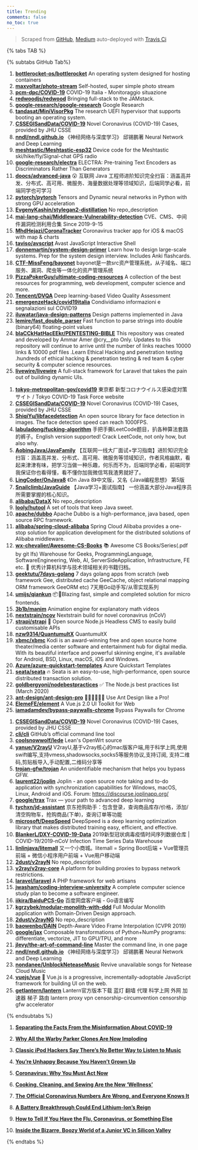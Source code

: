 ```yaml
---
title: Trending
comments: false
no_toc: true
---
```


> Scraped from [GitHub](https://github.com/trending), [Medium](https://medium.com/topic/popular)
auto-deployed with [Travis Ci](https://travis-ci.org/)

{% tabs TAB %}
<!-- tab GitHub -->
{% subtabs GitHub Tab%}
<!-- tab Daily -->
1. [**bottlerocket-os/bottlerocket**](https://github.com/bottlerocket-os/bottlerocket)
An operating system designed for hosting containers
2. [**maxvoltar/photo-stream**](https://github.com/maxvoltar/photo-stream)
Self-hosted, super simple photo stream
3. [**pcm-dpc/COVID-19**](https://github.com/pcm-dpc/COVID-19)
COVID-19 Italia - Monitoraggio situazione
4. [**redwoodjs/redwood**](https://github.com/redwoodjs/redwood)
Bringing full-stack to the JAMstack.
5. [**google-research/google-research**](https://github.com/google-research/google-research)
Google Research
6. [**tandasat/MiniVisorPkg**](https://github.com/tandasat/MiniVisorPkg)
The research UEFI hypervisor that supports booting an operating system.
7. [**CSSEGISandData/COVID-19**](https://github.com/CSSEGISandData/COVID-19)
Novel Coronavirus (COVID-19) Cases, provided by JHU CSSE
8. [**nndl/nndl.github.io**](https://github.com/nndl/nndl.github.io)
《神经网络与深度学习》 邱锡鹏著 Neural Network and Deep Learning
9. [**meshtastic/Meshtastic-esp32**](https://github.com/meshtastic/Meshtastic-esp32)
Device code for the Meshtastic ski/hike/fly/Signal-chat GPS radio
10. [**google-research/electra**](https://github.com/google-research/electra)
ELECTRA: Pre-training Text Encoders as Discriminators Rather Than Generators
11. [**doocs/advanced-java**](https://github.com/doocs/advanced-java)
😮 互联网 Java 工程师进阶知识完全扫盲：涵盖高并发、分布式、高可用、微服务、海量数据处理等领域知识，后端同学必看，前端同学也可学习
12. [**pytorch/pytorch**](https://github.com/pytorch/pytorch)
Tensors and Dynamic neural networks in Python with strong GPU acceleration
13. [**EvgenyKashin/stylegan2-distillation**](https://github.com/EvgenyKashin/stylegan2-distillation)
No repo_description
14. [**mai-lang-chai/Middleware-Vulnerability-detection**](https://github.com/mai-lang-chai/Middleware-Vulnerability-detection)
CVE、CMS、中间件漏洞检测利用合集 Since 2019-9-15
15. [**MhdHejazi/CoronaTracker**](https://github.com/MhdHejazi/CoronaTracker)
Coronavirus tracker app for iOS & macOS with map & charts
16. [**taviso/avscript**](https://github.com/taviso/avscript)
Avast JavaScript Interactive Shell
17. [**donnemartin/system-design-primer**](https://github.com/donnemartin/system-design-primer)
Learn how to design large-scale systems. Prep for the system design interview. Includes Anki flashcards.
18. [**CTF-MissFeng/bayonet**](https://github.com/CTF-MissFeng/bayonet)
bayonet是一款src资产管理系统，从子域名、端口服务、漏洞、爬虫等一体化的资产管理系统
19. [**PizzaPokerGuy/ultimate-coding-resources**](https://github.com/PizzaPokerGuy/ultimate-coding-resources)
A collection of the best resources for programming, web development, computer science and more.
20. [**Tencent/DVQA**](https://github.com/Tencent/DVQA)
Deep learning-based Video Quality Assessment
21. [**emergenzeHack/covid19italia**](https://github.com/emergenzeHack/covid19italia)
Condividiamo informazioni e segnalazioni sul COVID19
22. [**iluwatar/java-design-patterns**](https://github.com/iluwatar/java-design-patterns)
Design patterns implemented in Java
23. [**lemire/fast_double_parser**](https://github.com/lemire/fast_double_parser)
Fast function to parse strings into double (binary64) floating-point values
24. [**blaCCkHatHacEEkr/PENTESTING-BIBLE**](https://github.com/blaCCkHatHacEEkr/PENTESTING-BIBLE)
This repository was created and developed by Ammar Amer @cry__pto Only. Updates to this repository will continue to arrive until the number of links reaches 10000 links & 10000 pdf files .Learn Ethical Hacking and penetration testing .hundreds of ethical hacking & penetration testing & red team & cyber security & computer science resources.
25. [**livewire/livewire**](https://github.com/livewire/livewire)
A full-stack framework for Laravel that takes the pain out of building dynamic UIs.
<!-- endtab -->
<!-- tab Weekly -->
1. [**tokyo-metropolitan-gov/covid19**](https://github.com/tokyo-metropolitan-gov/covid19)
東京都 新型コロナウイルス感染症対策サイト / Tokyo COVID-19 Task Force website
2. [**CSSEGISandData/COVID-19**](https://github.com/CSSEGISandData/COVID-19)
Novel Coronavirus (COVID-19) Cases, provided by JHU CSSE
3. [**ShiqiYu/libfacedetection**](https://github.com/ShiqiYu/libfacedetection)
An open source library for face detection in images. The face detection speed can reach 1000FPS.
4. [**labuladong/fucking-algorithm**](https://github.com/labuladong/fucking-algorithm)
手把手撕LeetCode题目，扒各种算法套路的裤子。English version supported! Crack LeetCode, not only how, but also why.
5. [**AobingJava/JavaFamily**](https://github.com/AobingJava/JavaFamily)
【互联网一线大厂面试+学习指南】进阶知识完全扫盲：涵盖高并发、分布式、高可用、微服务等领域知识，作者风格幽默，看起来津津有味，把学习当做一种乐趣，何乐而不为，后端同学必看，前端同学我保证你也看得懂，看不懂你加我微信骂我渣男就好了。
6. [**LingCoder/OnJava8**](https://github.com/LingCoder/OnJava8)
《On Java 8》中文版，又名《Java编程思想》 第5版
7. [**Snailclimb/JavaGuide**](https://github.com/Snailclimb/JavaGuide)
【Java学习+面试指南】 一份涵盖大部分Java程序员所需要掌握的核心知识。
8. [**alibaba/DataX**](https://github.com/alibaba/DataX)
No repo_description
9. [**looly/hutool**](https://github.com/looly/hutool)
A set of tools that keep Java sweet.
10. [**apache/dubbo**](https://github.com/apache/dubbo)
Apache Dubbo is a high-performance, java based, open source RPC framework.
11. [**alibaba/spring-cloud-alibaba**](https://github.com/alibaba/spring-cloud-alibaba)
Spring Cloud Alibaba provides a one-stop solution for application development for the distributed solutions of Alibaba middleware.
12. [**wx-chevalier/Awesome-CS-Books**](https://github.com/wx-chevalier/Awesome-CS-Books)
📚 Awesome CS Books/Series(.pdf by git lfs) Warehouse for Geeks, ProgrammingLanguage, SoftwareEngineering, Web, AI, ServerSideApplication, Infrastructure, FE etc. 💫 优秀计算机科学与技术领域相关的书籍归档。
13. [**geektutu/7days-golang**](https://github.com/geektutu/7days-golang)
7 days golang apps from scratch (web framework Gee, distributed cache GeeCache, object relational mapping ORM framework GeeORM etc) 7天用Go动手写/从零实现系列
14. [**umijs/qiankun**](https://github.com/umijs/qiankun)
📦🚀Blazing fast, simple and completed solution for micro frontends.
15. [**3b1b/manim**](https://github.com/3b1b/manim)
Animation engine for explanatory math videos
16. [**nextstrain/ncov**](https://github.com/nextstrain/ncov)
Nextstrain build for novel coronavirus (nCoV)
17. [**strapi/strapi**](https://github.com/strapi/strapi)
🚀 Open source Node.js Headless CMS to easily build customisable APIs
18. [**nzw9314/QuantumultX**](https://github.com/nzw9314/QuantumultX)
QuantumultX
19. [**xbmc/xbmc**](https://github.com/xbmc/xbmc)
Kodi is an award-winning free and open source home theater/media center software and entertainment hub for digital media. With its beautiful interface and powerful skinning engine, it's available for Android, BSD, Linux, macOS, iOS and Windows.
20. [**Azure/azure-quickstart-templates**](https://github.com/Azure/azure-quickstart-templates)
Azure Quickstart Templates
21. [**seata/seata**](https://github.com/seata/seata)
🔥 Seata is an easy-to-use, high-performance, open source distributed transaction solution.
22. [**goldbergyoni/nodebestpractices**](https://github.com/goldbergyoni/nodebestpractices)
✅ The Node.js best practices list (March 2020)
23. [**ant-design/ant-design-pro**](https://github.com/ant-design/ant-design-pro)
👨🏻‍💻👩🏻‍💻 Use Ant Design like a Pro!
24. [**ElemeFE/element**](https://github.com/ElemeFE/element)
A Vue.js 2.0 UI Toolkit for Web
25. [**iamadamdev/bypass-paywalls-chrome**](https://github.com/iamadamdev/bypass-paywalls-chrome)
Bypass Paywalls for Chrome
<!-- endtab -->
<!-- tab Monthly -->
1. [**CSSEGISandData/COVID-19**](https://github.com/CSSEGISandData/COVID-19)
Novel Coronavirus (COVID-19) Cases, provided by JHU CSSE
2. [**cli/cli**](https://github.com/cli/cli)
GitHub’s official command line tool
3. [**coolsnowwolf/lede**](https://github.com/coolsnowwolf/lede)
Lean's OpenWrt source
4. [**yanue/V2rayU**](https://github.com/yanue/V2rayU)
V2rayU,基于v2ray核心的mac版客户端,用于科学上网,使用swift编写,支持vmess,shadowsocks,socks5等服务协议,支持订阅, 支持二维码,剪贴板导入,手动配置,二维码分享等
5. [**trojan-gfw/trojan**](https://github.com/trojan-gfw/trojan)
An unidentifiable mechanism that helps you bypass GFW.
6. [**laurent22/joplin**](https://github.com/laurent22/joplin)
Joplin - an open source note taking and to-do application with synchronization capabilities for Windows, macOS, Linux, Android and iOS. Forum: https://discourse.joplinapp.org/
7. [**google/trax**](https://github.com/google/trax)
Trax — your path to advanced deep learning
8. [**tychxn/jd-assistant**](https://github.com/tychxn/jd-assistant)
京东抢购助手：包含登录，查询商品库存/价格，添加/清空购物车，抢购商品(下单)，查询订单等功能
9. [**microsoft/DeepSpeed**](https://github.com/microsoft/DeepSpeed)
DeepSpeed is a deep learning optimization library that makes distributed training easy, efficient, and effective.
10. [**BlankerL/DXY-COVID-19-Data**](https://github.com/BlankerL/DXY-COVID-19-Data)
2019新型冠状病毒疫情时间序列数据仓库 | COVID-19/2019-nCoV Infection Time Series Data Warehouse
11. [**linlinjava/litemall**](https://github.com/linlinjava/litemall)
又一个小商城。litemall = Spring Boot后端 + Vue管理员前端 + 微信小程序用户前端 + Vue用户移动端
12. [**2dust/v2rayN**](https://github.com/2dust/v2rayN)
No repo_description
13. [**v2ray/v2ray-core**](https://github.com/v2ray/v2ray-core)
A platform for building proxies to bypass network restrictions.
14. [**laravel/laravel**](https://github.com/laravel/laravel)
A PHP framework for web artisans
15. [**jwasham/coding-interview-university**](https://github.com/jwasham/coding-interview-university)
A complete computer science study plan to become a software engineer.
16. [**iikira/BaiduPCS-Go**](https://github.com/iikira/BaiduPCS-Go)
百度网盘客户端 - Go语言编写
17. [**kgrzybek/modular-monolith-with-ddd**](https://github.com/kgrzybek/modular-monolith-with-ddd)
Full Modular Monolith application with Domain-Driven Design approach.
18. [**2dust/v2rayNG**](https://github.com/2dust/v2rayNG)
No repo_description
19. [**baowenbo/DAIN**](https://github.com/baowenbo/DAIN)
Depth-Aware Video Frame Interpolation (CVPR 2019)
20. [**google/jax**](https://github.com/google/jax)
Composable transformations of Python+NumPy programs: differentiate, vectorize, JIT to GPU/TPU, and more
21. [**jlevy/the-art-of-command-line**](https://github.com/jlevy/the-art-of-command-line)
Master the command line, in one page
22. [**nndl/nndl.github.io**](https://github.com/nndl/nndl.github.io)
《神经网络与深度学习》 邱锡鹏著 Neural Network and Deep Learning
23. [**nondanee/UnblockNeteaseMusic**](https://github.com/nondanee/UnblockNeteaseMusic)
Revive unavailable songs for Netease Cloud Music
24. [**vuejs/vue**](https://github.com/vuejs/vue)
🖖 Vue.js is a progressive, incrementally-adoptable JavaScript framework for building UI on the web.
25. [**getlantern/lantern**](https://github.com/getlantern/lantern)
Lantern官方版本下载 蓝灯 翻墙 代理 科学上网 外网 加速器 梯子 路由 lantern proxy vpn censorship-circumvention censorship gfw accelerator
<!-- endtab -->
{% endsubtabs %}
<!-- endtab --><!-- tab Medium -->
1. [**Separating the Facts From the Misinformation About COVID-19**](https://elemental.medium.com/why-we-should-care-commonly-asked-questions-and-answers-about-covid-19-6b166f1876e9?source=topic_page---------------------------20)

2. [**Why All the Warby Parker Clones Are Now Imploding**](https://marker.medium.com/why-all-the-warby-parker-clones-are-now-imploding-44bfcc70a00c?source=topic_page---------0------------------1)

3. [**Classic iPod Hackers Say There’s No Better Way to Listen to Music**](https://onezero.medium.com/classic-ipod-hackers-say-theres-no-better-way-to-listen-to-music-da754fa9ad35?source=topic_page---------1------------------1)

4. [**You’re Unhappy Because You Haven’t Grown Up**](https://humanparts.medium.com/youre-unhappy-because-you-haven-t-grown-up-bd52168a518?source=topic_page---------2------------------1)

5. [**Coronavirus: Why You Must Act Now**](https://medium.com/@tomaspueyo/coronavirus-act-today-or-people-will-die-f4d3d9cd99ca?source=topic_page---------4------------------1)

6. [**Cooking, Cleaning, and Sewing Are the New ‘Wellness’**](https://elemental.medium.com/cooking-cleaning-and-sewing-are-the-new-wellness-f905845c732f?source=topic_page---------5------------------1)

7. [**The Official Coronavirus Numbers Are Wrong, and Everyone Knows It**](https://medium.com/the-atlantic/the-official-coronavirus-numbers-are-wrong-and-everyone-knows-it-7bfb334e0ceb?source=topic_page---------6------------------1)

8. [**A Battery Breakthrough Could End Lithium-Ion’s Reign**](https://onezero.medium.com/a-battery-breakthrough-could-end-lithium-ions-reign-9aac17fc2562?source=topic_page---------7------------------1)

9. [**How to Tell If You Have the Flu, Coronavirus, or Something Else**](https://elemental.medium.com/how-to-tell-if-you-have-the-flu-coronavirus-or-something-else-30c1c82cc50f?source=topic_page---------8------------------1)

10. [**Inside the Bizarre, Boozy World of a Junior VC in Silicon Valley**](https://marker.medium.com/inside-the-bizarre-boozy-world-of-a-junior-vc-in-silicon-valley-82dc773ee9e?source=topic_page---------9------------------1)

<!-- endtab -->
{% endtabs %}
